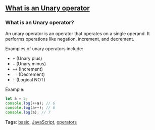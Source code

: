 ## [What is an Unary operator](#what-is-an-unary-operator)

### What is an Unary operator?

An unary operator is an operator that operates on a single operand. It performs operations like negation, increment, and decrement.

Examples of unary operators include:

- `+` (Unary plus)
- `-` (Unary minus)
- `++` (Increment)
- `--` (Decrement)
- `!` (Logical NOT)

Example:

```javascript
let a = 5;
console.log(++a); // 6
console.log(a++); // 6
console.log(a); // 7
```

**Tags**: [basic](./level/basic), [JavaScript](./theme/javascript), [operators](./theme/operators)


